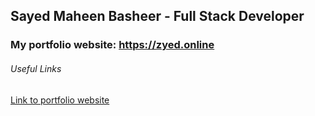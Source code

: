 ##  Sayed Maheen Basheer - Full Stack Developer

### My portfolio website: https://zyed.online

###### Useful Links

[Link to portfolio website](https://zyed.online) 

